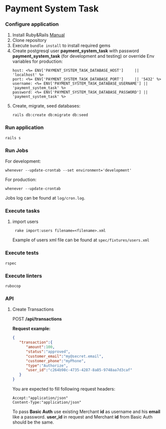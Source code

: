 # Payment System Task

### Configure application
1. Install Ruby&Rails [Manual](https://gorails.com/setup/ubuntu/22.04)
2. Clone repository
3. Execute ``bundle install`` to install required gems
4. Create postgresql user **payment_system_task** with password **payment_system_task** (for development and testing) or override Env variables for production:
   ````
   host: <%= ENV['PAYMENT_SYSTEM_TASK_DATABASE_HOST']     || 'localhost' %>
   port: <%= ENV['PAYMENT_SYSTEM_TASK_DATABASE_PORT']     || '5432' %>
   username: <%= ENV['PAYMENT_SYSTEM_TASK_DATABASE_USERNAME'] || 'payment_system_task' %>
   password: <%= ENV['PAYMENT_SYSTEM_TASK_DATABASE_PASSWORD'] || 'payment_system_task' %>
   ````
5. Create, migrate, seed databases:
   ````
   rails db:create db:migrate db:seed
   ```` 
### Run application
````
rails s
````

### Run Jobs
For development:
````
whenever --update-crontab --set environment='development'
````

For production:
````
whenever --update-crontab
````

Jobs log can be found at ``log/cron.log``.

### Execute tasks

1. import users
    ````
     rake import:users filename=<filename>.xml
    ````

    Example of users xml file can be found at ``spec/fixtures/users.xml``

### Execute tests
````
rspec
````

### Execute linters
````
rubocop
````

### API

1. Create Transactions

   POST   **/api/transactions**

   **Request example:**
   ```json
   {
      "transaction":{
         "amount":100,
         "status":"approved",
         "customer_email":"my@secret.email",
         "customer_phone":"myPhone",
         "type":"Authorize",
         "user_id":"c264b98c-4735-4287-8a85-9748aa7d3caf"
      }
   }
   ```
   
   You are expected to fill following request headers:
   ```
   Accept:"application/json"
   Content-Type:"application/json"
   ```
   
   To pass **Basic Auth** use existing Merchant **id** as username and his **email** like a password.
   **user_id** in request and Merchant **id** from Basic Auth should be the same. 
